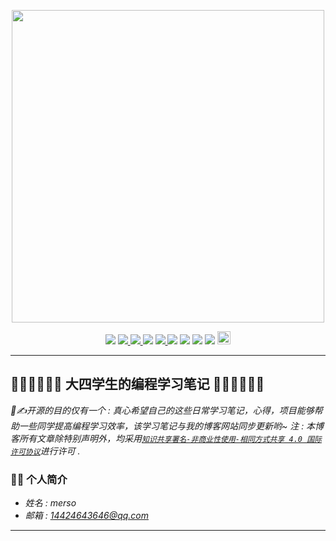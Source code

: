 <p align="center">
	<a href="https://yubuntu0109.github.io/"><img src="https://raw.githubusercontent.com/YUbuntu0109/YUbuntu0109.github.io/430d06191a8297f8d49619597cddbdacefbab7f8/img/logo.png" width="500"></a>
</p>


<p align="center">
    <img src="https://badges.frapsoft.com/os/v1/open-source.png?v=103"></img>
    <a rel="travis-ci" href="https://travis-ci.com/YUbuntu0109/YUbuntu0109.github.io">
	    <img src="https://travis-ci.com/YUbuntu0109/YUbuntu0109.github.io.svg?branch=HexoBackup"></img>
    </a>
    <a rel="gitter" href="https://gitter.im/Mutual-learning/community?utm_source=badge&utm_medium=badge&utm_campaign=pr-badge">
	    <img src="https://badges.gitter.im/Mutual-learning/community.svg"></img>
    </a>
    <img src="https://img.shields.io/github/commit-activity/m/YUbuntu0109/YUbuntu0109.github.io?color=ff69b4"></img>
    <!-- <img src="http://progressed.io/bar/15?title=progress"></img> -->
    <a ref="hexo-theme" href="https://github.com/yscoder/hexo-theme-indigo">
        <img src="https://img.shields.io/badge/hexo%20theme-indigo-green"></img>
    </a>
    <img src="https://img.shields.io/ansible/quality/markses/Study-notes"></img>
     <img src="https://img.shields.io/github/repo-size/markses/Study-notes"></img>
    <img src="https://img.shields.io/badge/github-study-orange"></img>
    <img src="https://badgen.net/badge/stars/%E2%98%85%E2%98%85%E2%98%85%E2%98%85%E2%98%86"></img>
    <a rel="license" href="http://creativecommons.org/licenses/by-nc-sa/4.0/">
        <img alt="知识共享许可协议" style="border-width:0" height="21" src="https://i.creativecommons.org/l/by-nc-sa/4.0/88x31.png"/>
    </a>
</p>

---

## 💖💛💙💚👩‍💻 大四学生的编程学习笔记 👨‍💻💝💗💜🖤
*📒✍开源的目的仅有一个 : 真心希望自己的这些日常学习笔记，心得，项目能够帮助一些同学提高编程学习效率，该学习笔记与我的博客网站同步更新哟~ 注 : 本博客所有文章除特别声明外，均采用<a rel="license" href="http://creativecommons.org/licenses/by-nc-sa/4.0/">`知识共享署名-非商业性使用-相同方式共享 4.0 国际许可协议`</a>进行许可 .*

### 👨‍🎓 个人简介
* *姓名 : merso*
* *邮箱 : 14424643646@qq.com*
---

